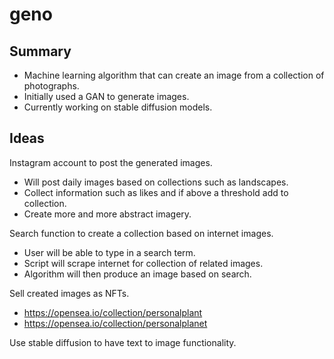 # geno

## Summary
- Machine learning algorithm that can create an image from a collection of photographs.
- Initially used a GAN to generate images.
- Currently working on stable diffusion models.

## Ideas
Instagram account to post the generated images.
- Will post daily images based on collections such as landscapes.
- Collect information such as likes and if above a threshold add to collection.
- Create more and more abstract imagery.

Search function to create a collection based on internet images.
- User will be able to type in a search term.
- Script will scrape internet for collection of related images.
- Algorithm will then produce an image based on search.

Sell created images as NFTs.
- https://opensea.io/collection/personalplant
- https://opensea.io/collection/personalplanet

Use stable diffusion to have text to image functionality.